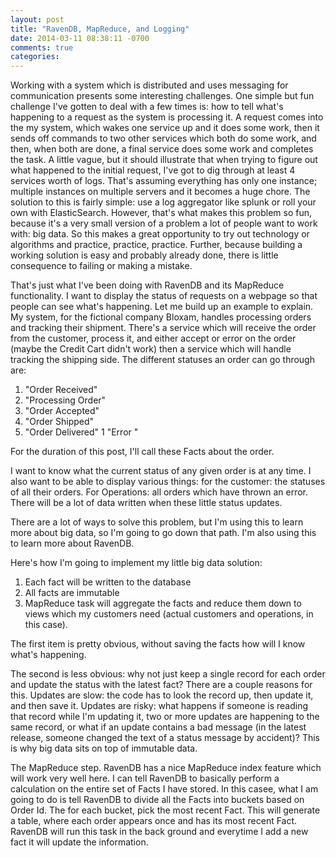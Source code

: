 ```yaml
---
layout: post
title: "RavenDB, MapReduce, and Logging"
date: 2014-03-11 08:38:11 -0700
comments: true
categories: 
---
```

Working with a system which is distributed and uses messaging for communication presents some interesting challenges.  One simple but fun challenge I've gotten to deal with a few times is:  how to tell what's happening to a request as the system is processing it.  A request comes into the my system, which wakes one service up and it does some work, then it sends off commands to two other services which both do some work, and then, when both are done, a final service does some work and completes the task.  A little vague, but it should illustrate that when trying to figure out what happened to the initial request, I've got to dig through at least 4 services worth of logs.  That's assuming everything has only one instance; multiple instances on multiple servers and it becomes a huge chore.  The solution to this is fairly simple:  use a log aggregator like splunk or roll your own with ElasticSearch.  However, that's what makes this problem so fun, because it's a very small version of a problem a lot of people want to work with: big data.  So this makes a great opportunity to try out technology or algorithms and practice, practice, practice.  Further, because building a working solution is easy and probably already done, there is little consequence to failing or making a mistake.
<!-- more -->

That's just what I've been doing with RavenDB and its MapReduce functionality.  I want to display the status of requests on a webpage so that people can see what's happening.  Let me build up an example to explain.  My system, for the fictional company Bloxam, handles processing orders and tracking their shipment.  There's a service which will receive the order from the customer, process it, and either accept or error on the order (maybe the Credit Cart didn't work) then a service which will handle tracking the shipping side.  The different statuses an order can go through are:

1. "Order Received"
1. "Processing Order"
1. "Order Accepted"
1. "Order Shipped"
1. "Order Delivered"
1  "Error <text description>"

For the duration of this post, I'll call these Facts about the order.

I want to know what the current status of any given order is at any time.  I also want to be able to display various things:  for the customer: the statuses of all their orders.  For Operations:  all orders which have thrown an error.  There will be a lot of data written when these little status updates.

There are a lot of ways to solve this problem, but I'm using this to learn more about big data, so I'm going to go down that path.  I'm also using this to learn more about RavenDB.

Here's how I'm going to implement my little big data solution:

1. Each fact will be written to the database
1. All facts are immutable
1. MapReduce task will aggregate the facts and reduce them down to views which my customers need (actual customers and operations, in this case).

The first item is pretty obvious, without saving the facts how will I know what's happening.

The second is less obvious:  why not just keep a single record for each order and update the status with the latest fact?  There are a couple reasons for this.  Updates are slow:  the code has to look the record up, then update it, and then save it.  Updates are risky:  what happens if someone is reading that record while I'm updating it, two or more updates are happening to the same record, or what if an update contains a bad message (in the latest release, someone changed the text of a status message by accident)?  This is why big data sits on top of immutable data.

The MapReduce step.  RavenDB has a nice MapReduce index feature which will work very well here.  I can tell RavenDB to basically perform a calculation on the entire set of Facts I have stored.  In this casee, what I am going to do is tell RavenDB to divide all the Facts into buckets based on Order Id.  The for each bucket, pick the most recent Fact.  This will generate a table, where each order appears once and has its most recent Fact.  RavenDB will run this task in the back ground and everytime I add a new fact it will update the information.